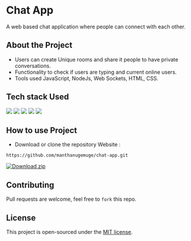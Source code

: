 # Chat App

A web based chat application where people can connect with each other.


## About the Project
* Users can create Unique rooms and share it people to have private conversations.
* Functionality to check if users are typing and current online users.
* Tools used JavaScript, NodeJs, Web Sockets, HTML, CSS.

## Tech stack Used
<a target="_blank" href="https://www.w3schools.com/html/default.asp"><img src="https://img.shields.io/badge/html5%20-%23E34F26.svg?&style=for-the-badge&logo=html5&logoColor=white"></a>
<a target="_blank" href="https://www.w3schools.com/css/default.asp"><img src="https://img.shields.io/badge/css3%20-%231572B6.svg?&style=for-the-badge&logo=css3&logoColor=white"></a>
<a target="_blank" href="https://www.w3schools.com/js/default.asp"><img src="https://img.shields.io/badge/javascript%20-%23323330.svg?&style=for-the-badge&logo=javascript&logoColor=%23F7DF1E"></a>
<a target="_blank" href="https://nodejs.org/en/docs/"><img src="https://img.shields.io/badge/Node.js-339933?style=for-the-badge&logo=nodedotjs&logoColor=white"></a>
<a target="_blank" href="https://socket.io/docs/v4/"><img src="https://img.shields.io/badge/Socket.io-010101?&style=for-the-badge&logo=Socket.io&logoColor=white"></a>

## How to use Project
- Download or clone the repository Website : 
```
https://github.com/manthanugemuge/chat-app.git
```

[![Download zip](https://custom-icon-badges.herokuapp.com/badge/-Download-navy?style=for-the-badge&logo=download&logoColor=white "Download zip")](https://github.com/manthanugemuge/chat-app/archive/refs/heads/main.zip) 

## Contributing
Pull requests are welcome, feel free to ```fork``` this repo.

## License
This project is open-sourced under the [MIT license]().
